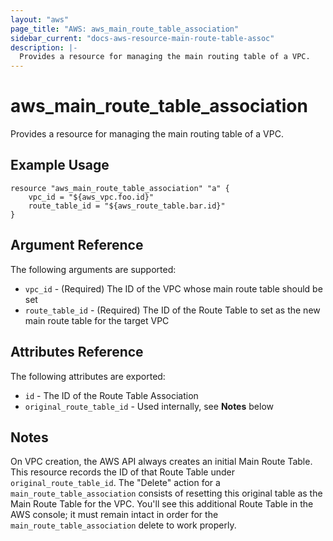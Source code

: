 ```yaml
---
layout: "aws"
page_title: "AWS: aws_main_route_table_association"
sidebar_current: "docs-aws-resource-main-route-table-assoc"
description: |-
  Provides a resource for managing the main routing table of a VPC.
---
```


# aws\_main\_route\_table\_<wbr>association

Provides a resource for managing the main routing table of a VPC.

## Example Usage

```
resource "aws_main_route_table_association" "a" {
    vpc_id = "${aws_vpc.foo.id}"
    route_table_id = "${aws_route_table.bar.id}"
}
```

## Argument Reference

The following arguments are supported:

* `vpc_id` - (Required) The ID of the VPC whose main route table should be set
* `route_table_id` - (Required) The ID of the Route Table to set as the new
  main route table for the target VPC

## Attributes Reference

The following attributes are exported:

* `id` - The ID of the Route Table Association
* `original_route_table_id` - Used internally, see __Notes__ below

## Notes

On VPC creation, the AWS API always creates an initial Main Route Table. This
resource records the ID of that Route Table under `original_route_table_id`.
The "Delete" action for a `main_route_table_association` consists of resetting
this original table as the Main Route Table for the VPC. You'll see this
additional Route Table in the AWS console; it must remain intact in order for
the `main_route_table_association` delete to work properly.
